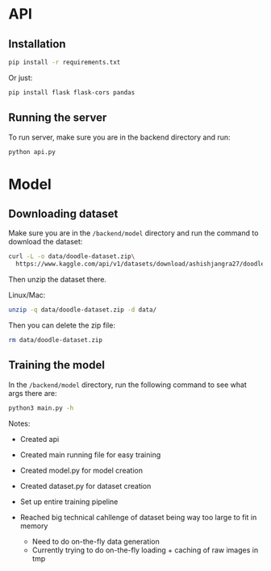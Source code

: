 # API

## Installation

```bash
pip install -r requirements.txt
```

Or just:

```bash
pip install flask flask-cors pandas
```

## Running the server

To run server, make sure you are in the backend directory and run:

```bash
python api.py
```

# Model

## Downloading dataset

Make sure you are in the `/backend/model` directory and run the command to download the dataset:

```bash
curl -L -o data/doodle-dataset.zip\
  https://www.kaggle.com/api/v1/datasets/download/ashishjangra27/doodle-dataset
```

Then unzip the dataset there.

Linux/Mac:

```bash
unzip -q data/doodle-dataset.zip -d data/
```

Then you can delete the zip file:

```bash
rm data/doodle-dataset.zip
```

## Training the model

In the `/backend/model` directory, run the following command to see what args there are:

```bash
python3 main.py -h
```


Notes:

- Created api
- Created main running file for easy training
- Created model.py for model creation
- Created dataset.py for dataset creation
- Set up entire training pipeline

- Reached big technical cahllenge of dataset being way too large to fit in memory
  - Need to do on-the-fly data generation
  - Currently trying to do on-the-fly loading + caching of raw images in tmp